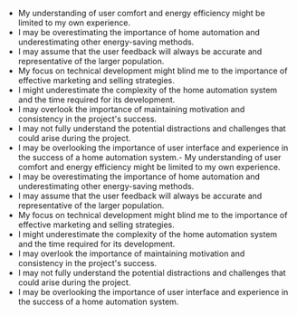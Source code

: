 - My understanding of user comfort and energy efficiency might be limited to my own experience.
- I may be overestimating the importance of home automation and underestimating other energy-saving methods.
- I may assume that the user feedback will always be accurate and representative of the larger population.
- My focus on technical development might blind me to the importance of effective marketing and selling strategies.
- I might underestimate the complexity of the home automation system and the time required for its development.
- I may overlook the importance of maintaining motivation and consistency in the project's success.
- I may not fully understand the potential distractions and challenges that could arise during the project.
- I may be overlooking the importance of user interface and experience in the success of a home automation system.- My understanding of user comfort and energy efficiency might be limited to my own experience.
- I may be overestimating the importance of home automation and underestimating other energy-saving methods.
- I may assume that the user feedback will always be accurate and representative of the larger population.
- My focus on technical development might blind me to the importance of effective marketing and selling strategies.
- I might underestimate the complexity of the home automation system and the time required for its development.
- I may overlook the importance of maintaining motivation and consistency in the project's success.
- I may not fully understand the potential distractions and challenges that could arise during the project.
- I may be overlooking the importance of user interface and experience in the success of a home automation system.
